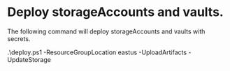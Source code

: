 # Deploy storageAccounts and vaults.

The following command will deploy storageAccounts and vaults with secrets.

.\deploy.ps1 -ResourceGroupLocation eastus -UploadArtifacts -UpdateStorage